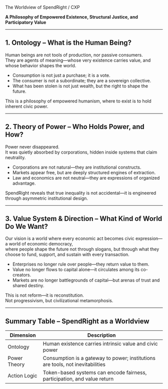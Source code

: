 The Worldview of SpendRight / CXP

**A Philosophy of Empowered Existence, Structural Justice, and Participatory Value**

---

## 1. Ontology – What is the Human Being?

Human beings are not tools of production, nor passive consumers.  
They are agents of meaning—whose very existence carries value, and whose behavior shapes the world.

- Consumption is not just a purchase; it is a vote.  
- The consumer is not a subordinate; they are a sovereign collective.  
- What has been stolen is not just wealth, but the right to shape the future.

This is a philosophy of empowered humanism, where to exist is to hold inherent civic power.

---

## 2. Theory of Power – Who Holds Power, and How?

Power never disappeared.  
It was quietly absorbed by corporations, hidden inside systems that claim neutrality.

- Corporations are not natural—they are institutional constructs.  
- Markets appear free, but are deeply structured engines of extraction.  
- Law and economics are not neutral—they are expressions of organized advantage.

SpendRight reveals that true inequality is not accidental—it is engineered through asymmetric institutional design.

---

## 3. Value System & Direction – What Kind of World Do We Want?

Our vision is a world where every economic act becomes civic expression—  
a world of economic democracy,  
where people shape the future not through slogans, but through what they choose to fund, support, and sustain with every transaction.

- Enterprises no longer rule over people—they return value to them.  
- Value no longer flows to capital alone—it circulates among its co-creators.  
- Markets are no longer battlegrounds of capital—but arenas of trust and shared destiny.

This is not reform—it is reconstitution.  
Not progressivism, but civilizational metamorphosis.

---

## Summary Table – SpendRight as a Worldview

| Dimension       | Description                                                                 |
|----------------|-----------------------------------------------------------------------------|
| Ontology        | Human existence carries intrinsic value and civic power                    |
| Power Theory    | Consumption is a gateway to power; institutions are tools, not inevitabilities |
| Action Logic    | Token-based systems can encode fairness, participation, and value return   |